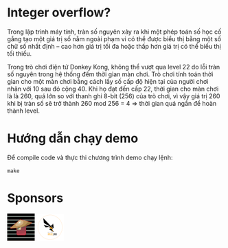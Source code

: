 # Integer overflow?

Trong lập trình máy tính, tràn số nguyên xảy ra khi một phép toán số học cố gắng tạo một giá trị số nằm ngoài phạm vi có thể được biểu thị bằng một số chữ số nhất định – cao hơn giá trị tối đa hoặc thấp hơn giá trị có thể biểu thị tối thiểu.

Trong trò chơi điện tử Donkey Kong, không thể vượt qua level 22 do lỗi tràn số nguyên trong hệ thống đếm thời gian màn chơi. Trò chơi tính toán thời gian cho một màn chơi bằng cách lấy số cấp độ hiện tại của người chơi nhân với 10 sau đó cộng 40. Khi họ đạt đến cấp 22, thời gian cho màn chơi là là 260, quá lớn so với thanh ghi 8-bit (256) của trò chơi, vì vậy giá trị 260 khi bị tràn số sẽ trở thành 260 mod 256 = 4 => thời gian quá ngắn để hoàn thành level.

# Hướng dẫn chạy demo


Để compile code và thực thi chương trình demo chạy lệnh:
```
make
```

# Sponsors

<img src="https://github.com/vnPwners/collaborators-and-sponsors/raw/main/self/vnpwners.png" alt="vnPwners" width="64" height="64"/> <img src="https://github.com/vnPwners/collaborators-and-sponsors/raw/main/uit-inseclab/logo_inseclab-03.png" alt="UIT Inseclab" width="64" height="64"/>
